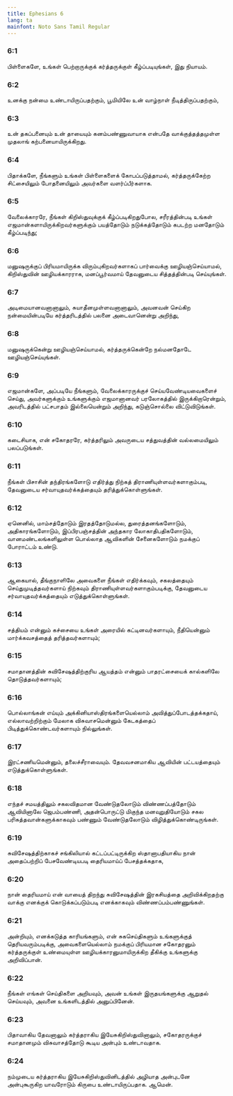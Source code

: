 ```yaml
---
title: Ephesians 6
lang: ta
mainfont: Noto Sans Tamil Regular
---
```


###  6:1

பிள்ளைகளே, உங்கள் பெற்றாருக்குக் கர்த்தருக்குள் கீழ்ப்படியுங்கள், இது நியாயம்.

###  6:2

உனக்கு நன்மை உண்டாயிருப்பதற்கும், பூமியிலே உன் வாழ்நாள் நீடித்திருப்பதற்கும்,

###  6:3

உன் தகப்பனையும் உன் தாயையும் கனம்பண்ணுவாயாக என்பதே வாக்குத்தத்தமுள்ள முதலாங் கற்பனையாயிருக்கிறது.

###  6:4

பிதாக்களே, நீங்களும் உங்கள் பிள்ளைகளைக் கோபப்படுத்தாமல், கர்த்தருக்கேற்ற சிட்சையிலும் போதனையிலும் அவர்களை வளர்ப்பீர்களாக.

###  6:5

வேலைக்காரரே, நீங்கள் கிறிஸ்துவுக்குக் கீழ்ப்படிகிறதுபோல, சரீரத்தின்படி உங்கள் எஜமான்களாயிருக்கிறவர்களுக்கும் பயத்தோடும் நடுக்கத்தோடும் கபடற்ற மனதோடும் கீழ்ப்படிந்து;

###  6:6

மனுஷருக்குப் பிரியமாயிருக்க விரும்புகிறவர்களாகப் பார்வைக்கு ஊழியஞ்செய்யாமல், கிறிஸ்துவின் ஊழியக்காரராக, மனப்பூர்வமாய் தேவனுடைய சித்தத்தின்படி செய்யுங்கள்.

###  6:7

அடிமையானவனானாலும், சுயாதீனமுள்ளவனானாலும், அவனவன் செய்கிற நன்மையின்படியே கர்த்தரிடத்தில் பலனை அடைவானென்று அறிந்து,

###  6:8

மனுஷருக்கென்று ஊழியஞ்செய்யாமல், கர்த்தருக்கென்றே நல்மனதோடே ஊழியஞ்செய்யுங்கள்.

###  6:9

எஜமான்களே, அப்படியே நீங்களும், வேலைக்காரருக்குச் செய்யவேண்டியவைகளைச் செய்து, அவர்களுக்கும் உங்களுக்கும் எஜமானானவர் பரலோகத்தில் இருக்கிறாரென்றும், அவரிடத்தில் பட்சபாதம் இல்லையென்றும் அறிந்து, கடுஞ்சொல்லை விட்டுவிடுங்கள்.

###  6:10

கடைசியாக, என் சகோதரரே, கர்த்தரிலும் அவருடைய சத்துவத்தின் வல்லமையிலும் பலப்படுங்கள்.

###  6:11

நீங்கள் பிசாசின் தந்திரங்களோடு எதிர்த்து நிற்கத் திராணியுள்ளவர்களாகும்படி, தேவனுடைய சர்வாயுதவர்க்கத்தையும் தரித்துக்கொள்ளுங்கள்.

###  6:12

ஏனெனில், மாம்சத்தோடும் இரதத்தோடுமல்ல, துரைத்தனங்களோடும், அதிகாரங்களோடும், இப்பிரபஞ்சத்தின் அந்தகார லோகாதிபதிகளோடும், வானமண்டலங்களிலுள்ள பொல்லாத ஆவிகளின் சேனைகளோடும் நமக்குப் போராட்டம் உண்டு.

###  6:13

ஆகையால், தீங்குநாளிலே அவைகளை நீங்கள் எதிர்க்கவும், சகலத்தையும் செய்துமுடித்தவர்களாய் நிற்கவும் திராணியுள்ளவர்களாகும்படிக்கு, தேவனுடைய சர்வாயுதவர்க்கத்தையும் எடுத்துக்கொள்ளுங்கள்.

###  6:14

சத்தியம் என்னும் கச்சையை உங்கள் அரையில் கட்டினவர்களாயும், நீதியென்னும் மார்க்கவசத்தைத் தரித்தவர்களாயும்;

###  6:15

சமாதானத்தின் சுவிசேஷத்திற்குரிய ஆயத்தம் என்னும் பாதரட்சையைக் கால்களிலே தொடுத்தவர்களாயும்;

###  6:16

பொல்லாங்கன் எய்யும் அக்கினியாஸ்திரங்களையெல்லாம் அவித்துப்போடத்தக்கதாய், எல்லாவற்றிற்கும் மேலாக விசுவாசமென்னும் கேடகத்தைப் பிடித்துக்கொண்டவர்களாயும் நில்லுங்கள்.

###  6:17

இரட்சணியமென்னும், தலைச்சீராவையும். தேவவசனமாகிய ஆவியின் பட்டயத்தையும் எடுத்துக்கொள்ளுங்கள்.

###  6:18

எந்தச் சமயத்திலும் சகலவிதமான வேண்டுதலோடும் விண்ணப்பத்தோடும் ஆவியினாலே ஜெபம்பண்ணி, அதன்பொருட்டு மிகுந்த மனவுறுதியோடும் சகல பரிசுத்தவான்களுக்காகவும் பண்ணும் வேண்டுதலோடும் விழித்துக்கொண்டிருங்கள்.

###  6:19

சுவிசேஷத்திற்காகச் சங்கிலியால் கட்டப்பட்டிருக்கிற ஸ்தானாபதியாகிய நான் அதைப்பற்றிப் பேசவேண்டியபடி தைரியமாய்ப் பேசத்தக்கதாக,

###  6:20

நான் தைரியமாய் என் வாயைத் திறந்து சுவிசேஷத்தின் இரகசியத்தை அறிவிக்கிறதற்கு வாக்கு எனக்குக் கொடுக்கப்படும்படி எனக்காகவும் விண்ணப்பம்பண்ணுங்கள்.

###  6:21

அன்றியும், எனக்கடுத்த காரியங்களும், என் சுகசெய்திகளும் உங்களுக்குத் தெரியவரும்படிக்கு, அவைகளையெல்லாம் நமக்குப் பிரியமான சகோதரனும் கர்த்தருக்குள் உண்மையுள்ள ஊழியக்காரனுமாயிருக்கிற தீகிக்கு உங்களுக்கு அறிவிப்பான்.

###  6:22

நீங்கள் எங்கள் செய்திகளை அறியவும், அவன் உங்கள் இருதயங்களுக்கு ஆறுதல் செய்யவும், அவனை உங்களிடத்தில் அனுப்பினேன்.

###  6:23

பிதாவாகிய தேவனாலும் கர்த்தராகிய இயேசுகிறிஸ்துவினாலும், சகோதரருக்குச் சமாதானமும் விசுவாசத்தோடு கூடிய அன்பும் உண்டாவதாக.

###  6:24

நம்முடைய கர்த்தராகிய இயேசுகிறிஸ்துவினிடத்தில் அழியாத அன்புடனே அன்புகூருகிற யாவரோடும் கிருபை உண்டாயிருப்பதாக. ஆமென்.

